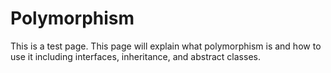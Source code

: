 # Polymorphism

This is a test page. This page will explain what polymorphism is and how to use it including interfaces, inheritance, and abstract classes.
